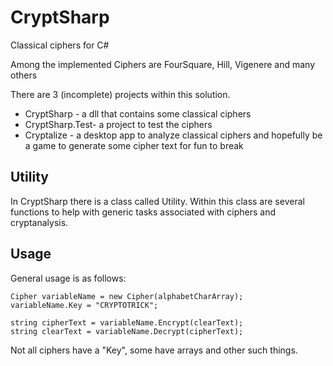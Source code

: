 # CryptSharp
Classical ciphers for C#

Among the implemented Ciphers are FourSquare, Hill, Vigenere and many others

There are 3 (incomplete) projects within this solution.
- CryptSharp - a dll that contains some classical ciphers
- CryptSharp.Test- a project to test the ciphers
- Cryptalize - a desktop app to analyze classical ciphers and hopefully be a game to generate some cipher text for fun to break

Utility
-------
In CryptSharp there is a class called Utility.  Within this class are several functions to help with generic tasks associated with ciphers and cryptanalysis.

Usage
-----
General usage is as follows:
```
Cipher variableName = new Cipher(alphabetCharArray);
variableName.Key = "CRYPTOTRICK";

string cipherText = variableName.Encrypt(clearText);
string clearText = variableName.Decrypt(cipherText);
```

Not all ciphers have a "Key", some have arrays and other such things.
